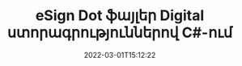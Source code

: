 ---
############################# Static ############################
layout: "auto-gen-signature"
date: 2022-03-01T15:12:22
draft: false
operation: Sign
signaturetype: Digital
fileformat: Dot
productName: .NET
lang: hy
productCode: net
otherformats: pdf doc docx docm dot dotx odt ott xls xlsx xlsm xlsb ods ots xltx xltm pptx pptm
breadcrumb: Put Digital signature on Dot for C#

############################# Head ############################
head_title: "Թվային էլեկտրոնային ստորագրությունների ավելացում Dot ֆայլին C#-ով"
head_description: "Տեղադրեք թվային ստորագրությունը Dot ֆայլի վրա .NET-ի համար՝ օգտագործելով մի քանի տող կոդ: Օգտագործեք GroupDocs Document Signature API-ը՝ տասնյակ ֆայլերի ձևաչափեր ստորագրելու համար:"

############################# Header ############################
title: "eSign Dot ֆայլեր Digital ստորագրություններով C#-ում"
description: "Ինչպես ավելացնել Digital ստորագրությունը .NET կոդի մի քանի տողով"
bg_image: "https://cms.admin.containerize.com/templates/aspose/App_Themes/V3/images/bg/header1.png"
bg_overlay: false
button:
    enable: true

############################# SubMenu ############################
submenu:
    enable: true

    left:
        img_alt: "GroupDocs.Signature for .NET"
        image: "https://cms.admin.containerize.com/templates/groupdocs/images/product-logos/90x90-noborder/groupdocs-signature-net.png"
        product: "GroupDocs.Signature"
        platform: ".NET"



############################# About ############################
about:
    enable: true
    title: "GroupDocs.Signature for .NET թվային ստորագրությունների API-ի մասին"
    content: |
        [GroupDocs.Signature for .NET](https://products.groupdocs.com/signature/net/) հանրահայտ API է թվային էլեկտրոնային ստորագրություններով փաստաթղթերը թվային վկայագրերով ձևակերպելու համար: Թվային ստորագրությունների համար API-ն օգտագործում է PFX վկայագրի ֆայլեր՝ գաղտնաբառով պաշտպանված անձնական և հանրային բանալիներով փաստաթուղթ ձևակերպելու համար: Թվային ստորագրությունները կարող են օգտագործվել բիզնես փաստաթղթերը eSign PDF-ի հատուկ էջով հավաստագրելու, Microsoft Office-ի ամբողջ փաստաթղթերը, ինչպիսիք են Words-ը, Excel-ը, Powerpoint ֆայլերը և Open Office փաստաթղթերը: Հաճախորդները կարող են հեշտությամբ շահարկել ստորագրությունները, ինչպիսիք են դրանք խմբագրելը, հեռացնելը կամ հարմարեցնելը: API-ն ապահովում է ստորագրությունները որոնելու և ստուգելու միջոց: Ավելին, տրամադրվում են ստորագրությունների հարմարեցման բազմաթիվ հնարավորություններ։
    

############################# Steps ############################
steps:
    enable: true
    title_left: "Dot-ը Digital-ով C#-ով ստորագրելու քայլեր"
    content_left: |
        [GroupDocs.Signature for .NET](https://products.groupdocs.com/signature/net/) հնարավորություն է տալիս արագ և հեշտությամբ ստորագրել Dot փաստաթղթերը Digital ստորագրություններով:
        
        * Ստեղծեք Signature դասի օրինակ, որը տրամադրում է Dot ֆայլ, որը պետք է ստորագրվի որպես ճանապարհ կամ հիշողության հոսք
        * Տեղադրեք SignOptions դասը և սահմանեք բոլոր պահանջվող տվյալները:
        * Հրավիրեք Signature.Sign() մեթոդը՝ փոխանցելով ելքային Dot ֆայլը կամ հիշողության հոսքը

    title_right: " Համակարգի պահանջները"
    content_right: |
        GroupDocs.Signature for .NET-ն աջակցվում է բոլոր հիմնական հարթակներում և օպերացիոն համակարգերում: Նախքան ստորև նշված կոդը գործարկելը, խնդրում ենք համոզվել, որ ձեր համակարգում տեղադրված են հետևյալ նախադրյալները.

        * Օպերացիոն համակարգեր՝ Microsoft Windows, Linux, MacOS
        * Մշակման միջավայրեր՝ Microsoft Visual Studio, Xamarin, MonoDevelop
        * Frameworks: .NET Framework, .NET Standard, .NET Core, Mono
        * Ստացեք վերջին GroupDocs.Signature for .NET-ը [Nuget]-ից (https://www.nuget.org/packages/groupdocs.signature)
         
    code: |
        ```csharp    
                
        // Set up input Dot file
        string filePath = "input.dot";
        // Set up output file
        string outputFilePath = "output.dot";
        // Provide digital certificate
        string certificateFilePath = "certificate.pfx";

        // Instantiate Signature for input file
        using (GroupDocs.Signature.Signature signature = new GroupDocs.Signature.Signature(filePath))
        {
                //Provide sign options
                DigitalSignOptions options = new DigitalSignOptions(certificateFilePath)
                {
                    // set certificate password
                    Password = "1234567890",
                    // set signature position
                    Left = 50,
                    Top = 200,
                };

                // sign Dot document
                SignResult result = signature.Sign(outputFilePath, options);
        }

        ```

############################# Demos ############################
demos:
    enable: true
    title: "Dot փաստաթղթերի ստորագրում Digital Live Demo-ով"
    content: |
       Ստորագրեք Dot ֆայլը տարբեր ստորագրություններով հենց հիմա՝ այցելելով [GroupDocs.Signature App](https://products.groupdocs.app/signature/family) կայքը: Անվճար առցանց ցուցադրություն սպասում է ձեզ:          

############################# More Formats ############################
more_formats:
    enable: true
    title: "Այլ աջակցվող Digital ստորագրություններ C#-ի համար"
    content: |
        "Դուք կարող եք նաև ստորագրել Dot ստորագրության այլ տեսակներով: Խնդրում ենք տեսնել ստորև ներկայացված ցուցակը:"
    format: 
       
       
back_to_top:
    enable: true
---